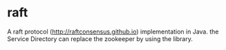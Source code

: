 # raft
A raft protocol (http://raftconsensus.github.io) implementation in Java. the Service Directory can replace the zookeeper by using the library.
